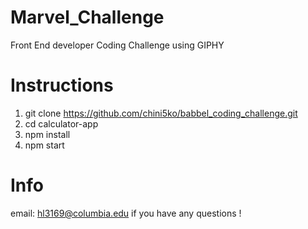 # Marvel_Challenge
Front End developer Coding Challenge using GIPHY

# Instructions 
1.  git clone https://github.com/chini5ko/babbel_coding_challenge.git
2.  cd calculator-app
3.  npm install 
4.  npm start 

# Info
email: hl3169@columbia.edu if you have any questions !
